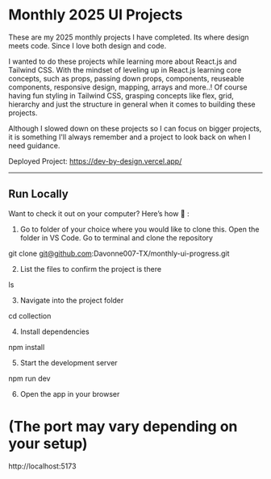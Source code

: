 # Monthly 2025 UI Projects

These are my 2025 monthly projects I have completed. Its where design meets code. Since I love both design and code.

I wanted to do these projects while learning more about React.js and Tailwind CSS. With the mindset of leveling up in React.js learning core concepts, such as props, passing down props, components, reuseable components, responsive design, mapping, arrays and more..! Of course having fun styling in Tailwind CSS, grasping concepts like flex, grid, hierarchy and just the structure in general when it comes to building these projects.

Although I slowed down on these projects so I can focus on bigger projects, it is something I'll always remember and a project to look back on when I need guidance.

Deployed Project: https://dev-by-design.vercel.app/

---

## Run Locally

Want to check it out on your computer? Here’s how 🚀 :

1. Go to folder of your choice where you would like to clone this. Open the folder in VS Code. Go to terminal and clone the repository

git clone git@github.com:Davonne007-TX/monthly-ui-progress.git

2.  List the files to confirm the project is there

ls

3. Navigate into the project folder

cd collection

4. Install dependencies

npm install

5. Start the development server

npm run dev

6. Open the app in your browser

# (The port may vary depending on your setup)

http://localhost:5173
